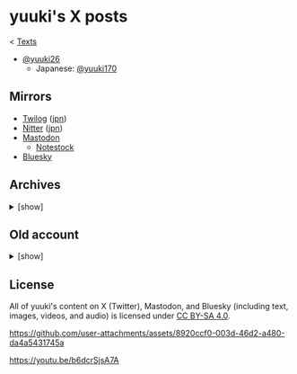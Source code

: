 # yuuki's X posts

< [Texts](https://github.com/yuukiarchive/texts)

* [@yuuki26](https://x.com/i/user/1463770680491593729)
    * Japanese: [@yuuki170](https://x.com/i/user/1672629051419410435)

## Mirrors

* [Twilog](https://twilog.togetter.com/yuuki26) ([jpn](https://twilog.togetter.com/yuuki170))
* [Nitter](https://farside.link/nitter/i/user/1463770680491593729) ([jpn](https://farside.link/nitter/i/user/1672629051419410435))
* [Mastodon](https://mastodon.social/@yuukikonno)
    * [Notestock](https://notestock.osa-p.net/@yuukikonno@mastodon.social/view)
* [Bluesky](https://bsky.app/profile/yuukikonno.mastodon.social.ap.brid.gy)

## Archives

<details>
<summary>[show]</summary>

* [Archive.today](https://archive.today/https://x.com/yuuki26/status/*) ([jpn](https://archive.today/https://x.com/yuuki170/status/*))
* [Posfie](https://posfie.com/@yuuki26/p/1GwHcQz) ([jpn](https://posfie.com/@yuuki26/p/wepqH4t))
* [FC2 Blog (- Jun 2024)](https://yuuki6.blog.fc2.com/)
* [Google Drive (- 2023)](https://drive.google.com/drive/folders/1jiTbgwpmjpOghzxqSQmy_m7WAGxjszZU)

</details>

## Old account

<details>
<summary>[show]</summary>

* @yuuki___0517 (2019)
    * [Archive.today](https://archive.today/https://twitter.com/yuuki___0517/status/*)
    * [Internet Archive](https://web.archive.org/web/*/https://twitter.com/yuuki___0517/status/*)
    * [Pawoo](https://pawoo.net/@yuuki___0517)
    * [FC2 Blog](https://yuukishogi.blog.fc2.com/)

</details>

## License

All of yuuki's content on X (Twitter), Mastodon, and Bluesky (including text, images, videos, and audio) is licensed under [CC BY-SA 4.0](https://creativecommons.org/licenses/by-sa/4.0/).

https://github.com/user-attachments/assets/8920ccf0-003d-46d2-a480-da4a5431745a

https://youtu.be/b6dcrSjsA7A

